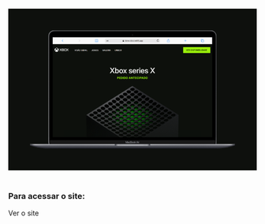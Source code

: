 <p style="text-align:center;">
    <img src="xbox-banner-para-o-git.png">
</p>

#

<div>
    <h3>Para acessar o site:</h3>
    <a src="https://clone-xbox.netlify.app/" target="_blank">Ver o site</a>
</div>